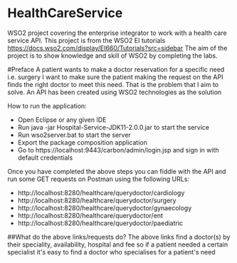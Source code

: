# HealthCareService

WSO2 project covering the enterprise integrator to work with a health care service API. This project is from the WSO2 EI tutorials https://docs.wso2.com/display/EI660/Tutorials?src=sidebar
The aim of the project is to show knowledge and skill of WSO2 by completing the labs. 

#Preface
A patient wants to make a doctor reservation for a specific need i.e. surgery I want to make sure the patient making the request on the API finds the right doctor to meet this need. That is the problem that I aim to solve. An API has been created using WSO2 technologies as the solution 

How to run the application:
- Open Eclipse or any given IDE
- Run java -jar Hospital-Service-JDK11-2.0.0.jar to start the service
- Run wso2server.bat to start the server
- Export the package composition application 
- Go to https://localhost:9443/carbon/admin/login.jsp and sign in with default credentials

Once you have completed the above steps you can fiddle with the API and run some GET requests on Postman using the following URLs:
- http://localhost:8280/healthcare/querydoctor/cardiology
- http://localhost:8280/healthcare/querydoctor/surgery
- http://localhost:8280/healthcare/querydoctor/gynaecology
- http://localhost:8280/healthcare/querydoctor/ent
- http://localhost:8280/healthcare/querydoctor/paediatric

##What do the above links/requests do?
The above links find a doctor(s) by their speciality, availability, hospital and fee so if a patient needed a certain specialist it's easy to find
a doctor who specialises for a patient's need
